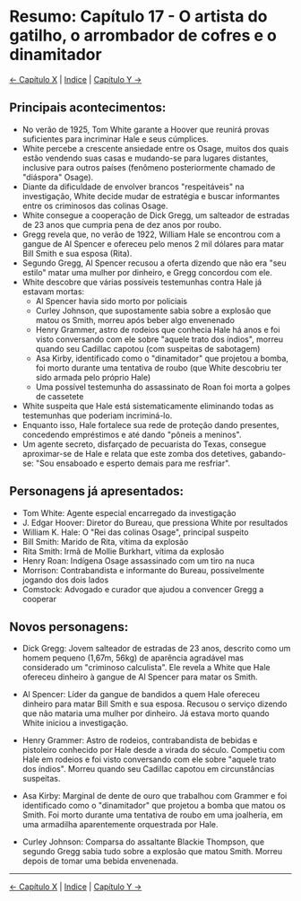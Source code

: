 # Resumo: Capítulo 17 - O artista do gatilho, o arrombador de cofres e o dinamitador

[← Capítulo X](assassinos_da_lua_das_flores_chapter_0X_resumo.md) | [Indice](README.md) | [Capítulo Y →](assassinos_da_lua_das_flores_chapter_0Y_resumo.md)

## Principais acontecimentos:
- No verão de 1925, Tom White garante a Hoover que reunirá provas suficientes para incriminar Hale e seus cúmplices.
- White percebe a crescente ansiedade entre os Osage, muitos dos quais estão vendendo suas casas e mudando-se para lugares distantes, inclusive para outros países (fenômeno posteriormente chamado de "diáspora" Osage).
- Diante da dificuldade de envolver brancos "respeitáveis" na investigação, White decide mudar de estratégia e buscar informantes entre os criminosos das colinas Osage.
- White consegue a cooperação de Dick Gregg, um salteador de estradas de 23 anos que cumpria pena de dez anos por roubo.
- Gregg revela que, no verão de 1922, William Hale se encontrou com a gangue de Al Spencer e ofereceu pelo menos 2 mil dólares para matar Bill Smith e sua esposa (Rita).
- Segundo Gregg, Al Spencer recusou a oferta dizendo que não era "seu estilo" matar uma mulher por dinheiro, e Gregg concordou com ele.
- White descobre que várias possíveis testemunhas contra Hale já estavam mortas:
  - Al Spencer havia sido morto por policiais
  - Curley Johnson, que supostamente sabia sobre a explosão que matou os Smith, morreu após beber algo envenenado
  - Henry Grammer, astro de rodeios que conhecia Hale há anos e foi visto conversando com ele sobre "aquele trato dos índios", morreu quando seu Cadillac capotou (com suspeitas de sabotagem)
  - Asa Kirby, identificado como o "dinamitador" que projetou a bomba, foi morto durante uma tentativa de roubo (que White descobriu ter sido armada pelo próprio Hale)
  - Uma possível testemunha do assassinato de Roan foi morta a golpes de cassetete
- White suspeita que Hale está sistematicamente eliminando todas as testemunhas que poderiam incriminá-lo.
- Enquanto isso, Hale fortalece sua rede de proteção dando presentes, concedendo empréstimos e até dando "pôneis a meninos".
- Um agente secreto, disfarçado de pecuarista do Texas, consegue aproximar-se de Hale e relata que este zomba dos detetives, gabando-se: "Sou ensaboado e esperto demais para me resfriar".

## Personagens já apresentados:
- Tom White: Agente especial encarregado da investigação
- J. Edgar Hoover: Diretor do Bureau, que pressiona White por resultados
- William K. Hale: O "Rei das colinas Osage", principal suspeito
- Bill Smith: Marido de Rita, vítima da explosão
- Rita Smith: Irmã de Mollie Burkhart, vítima da explosão
- Henry Roan: Indígena Osage assassinado com um tiro na nuca
- Morrison: Contrabandista e informante do Bureau, possivelmente jogando dos dois lados
- Comstock: Advogado e curador que ajudou a convencer Gregg a cooperar

## Novos personagens:
- Dick Gregg: Jovem salteador de estradas de 23 anos, descrito como um homem pequeno (1,67m, 56kg) de aparência agradável mas considerado um "criminoso calculista". Ele revela a White que Hale ofereceu dinheiro à gangue de Al Spencer para matar os Smith.

- Al Spencer: Líder da gangue de bandidos a quem Hale ofereceu dinheiro para matar Bill Smith e sua esposa. Recusou o serviço dizendo que não mataria uma mulher por dinheiro. Já estava morto quando White iniciou a investigação.

- Henry Grammer: Astro de rodeios, contrabandista de bebidas e pistoleiro conhecido por Hale desde a virada do século. Competiu com Hale em rodeios e foi visto conversando com ele sobre "aquele trato dos índios". Morreu quando seu Cadillac capotou em circunstâncias suspeitas.

- Asa Kirby: Marginal de dente de ouro que trabalhou com Grammer e foi identificado como o "dinamitador" que projetou a bomba que matou os Smith. Foi morto durante uma tentativa de roubo em uma joalheria, em uma armadilha aparentemente orquestrada por Hale.

- Curley Johnson: Comparsa do assaltante Blackie Thompson, que segundo Gregg sabia tudo sobre a explosão que matou Smith. Morreu depois de tomar uma bebida envenenada. 
---
[← Capítulo X](assassinos_da_lua_das_flores_chapter_0X_resumo.md) | [Indice](README.md) | [Capítulo Y →](assassinos_da_lua_das_flores_chapter_0Y_resumo.md)